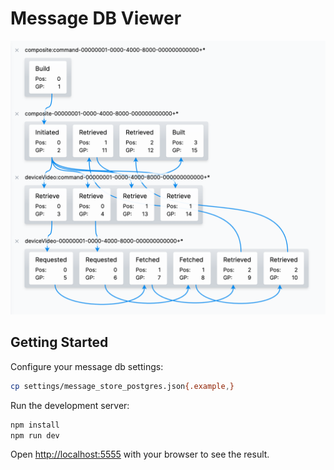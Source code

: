 # Message DB Viewer

![Message DB Viewer Example Image](screenshot.png)

## Getting Started

Configure your message db settings:

```sh
cp settings/message_store_postgres.json{.example,}
```

Run the development server:

```sh
npm install
npm run dev
```

Open [http://localhost:5555](http://localhost:5555) with your browser to see the result.

